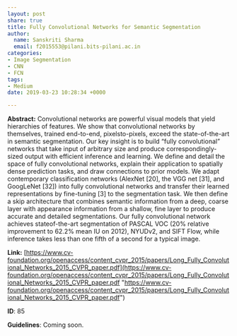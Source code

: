 ```yaml
---
layout: post
share: true
title: Fully Convolutional Networks for Semantic Segmentation
author:
  name: Sanskriti Sharma
  email: f2015553@pilani.bits-pilani.ac.in
categories:
- Image Segmentation
- CNN
- FCN
tags:
- Medium
date: 2019-03-23 10:28:34 +0000

---
```

**Abstract:** Convolutional networks are powerful visual models that yield hierarchies of features. We show that convolutional networks by themselves, trained end-to-end, pixelsto-pixels, exceed the state-of-the-art in semantic segmentation. Our key insight is to build “fully convolutional” networks that take input of arbitrary size and produce correspondingly-sized output with efficient inference and learning. We define and detail the space of fully convolutional networks, explain their application to spatially dense prediction tasks, and draw connections to prior models. We adapt contemporary classification networks (AlexNet \[20\], the VGG net \[31\], and GoogLeNet \[32\]) into fully convolutional networks and transfer their learned representations by fine-tuning \[3\] to the segmentation task. We then define a skip architecture that combines semantic information from a deep, coarse layer with appearance information from a shallow, fine layer to produce accurate and detailed segmentations. Our fully convolutional network achieves stateof-the-art segmentation of PASCAL VOC (20% relative improvement to 62.2% mean IU on 2012), NYUDv2, and SIFT Flow, while inference takes less than one fifth of a second for a typical image.

**Link:** [https://www.cv-foundation.org/openaccess/content_cvpr_2015/papers/Long_Fully_Convolutional_Networks_2015_CVPR_paper.pdf](https://www.cv-foundation.org/openaccess/content_cvpr_2015/papers/Long_Fully_Convolutional_Networks_2015_CVPR_paper.pdf "https://www.cv-foundation.org/openaccess/content_cvpr_2015/papers/Long_Fully_Convolutional_Networks_2015_CVPR_paper.pdf")

**ID**: 85

**Guidelines**: Coming soon.